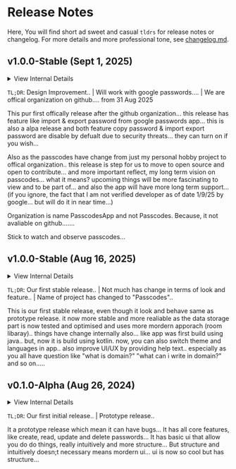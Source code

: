 # Release Notes

Here, You will find short ad sweet and casual `tldrs` for release notes or changelog.
For more details and more professional tone, see [changelog.md](/changelog.md).

## v1.0.0-Stable (Sept 1, 2025)

<details>
  <summary>View Internal Details</summary>
  
  ```
  Pacakage Name = "com.jeeldobariya.passcodes"
  Min Android = 8.0 (API level 26)
  Max Android = 14 (API level 34)
  Version Code = 2
  Version Name = "v1.1.0-Alpha"
  Master Database Version = "v1"
  ```
</details>

`TL;DR`: Design Improvement.. | Will work with google passwords.... | We are offical organization on github.... from 31 Aug 2025

This pur first offically release after the github organization... this release has feature like import & export password from google passwords app... this is also a alpa release and both feature copy password & import export password are disable by defualt due to security threats... they can turn on if you wish...

Also as the passcodes have change from just my personal hobby project to offical organization.. this release is step for us to move to open source and open to contribute... and more important reflect, my long term vision on passcodes... what it means? upcoming things will be more fascinating to view and to be part of... and also the app will have more long term support... (if you ignore, the fact that I am not verified developer as of date 1/9/25 by google... but will do it in near time...)

Organization is name PasscodesApp and not Passcodes. Because, it not avaliable on github.......

Stick to watch and observe passcodes...


## v1.0.0-Stable (Aug 16, 2025)

<details>
  <summary>View Internal Details</summary>
  
  ```
  Pacakage Name = "com.jeeldobariya.passcodes"
  Min Android = 8.0 (API level 26)
  Max Android = 14 (API level 34)
  Version Code = 1
  Version Name = "v1.0.0-Stable"
  Master Database Version = "v1"
  ```
</details>

`TL;DR`: Our first stable release.. | Not much has change in terms of look and feature.. | Name of project has changed to "Passcodes"..

This is our first stable release, even though it look and behave same as prototype release.
it now more stable and more realiable as the data storage part is now tested and optimised and uses more mordern apporach (room libaray)..
things have change internally also... like app was first build using java.. but, now it is build using kotlin.
now, you can also switch theme and languages in app..
also improve UI/UX by providing help text.. especially as you all have question like "what is domain?" "what can i write in domain?" and so on.....

## v0.1.0-Alpha (Aug 26, 2024)

<details>
  <summary>View Internal Details</summary>
  
  ```
  Pacakage Name = "com.passwordmanager"
  Min Android = 8.0 (API level 26)
  Max Android = 13 (API level 33)
  Version Code = 1
  Version Name = "0.1.0-Alpha"
  Master Database Version = "v1"
  ```
</details>

`TL;DR`: Our first initial release.. | Prototype release..

It a prototype release which mean it can have bugs...
It has all core features, like create, read, update and delete passwords...
It has basic ui that allow you do do things, really intuitively and more structure...
But structure and intuitively doesn;t necessary means mordern ui... ui is now so cool but has structure...
